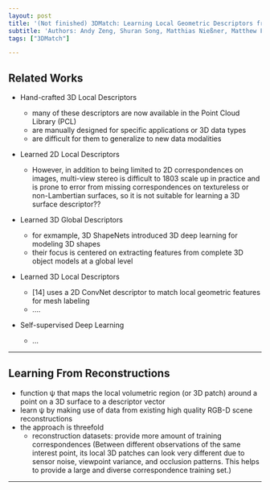 ```yaml
---
layout: post
title: '(Not finished) 3DMatch: Learning Local Geometric Descriptors from RGB-D Reconstructions' 
subtitle: 'Authors: Andy Zeng, Shuran Song, Matthias Nießner, Matthew Fisher, Jianxiong Xiao, Thomas Funkhouser'
tags: ["3DMatch"]

---
```


## Related Works

- Hand-crafted 3D Local Descriptors
  - many of these descriptors are now available in the Point Cloud Library (PCL)
  - are manually designed for specific applications or 3D data types
  - are difficult for them to generalize to new data modalities
  
- Learned 2D Local Descriptors
  - However, in addition to being limited to 2D correspondences on images, multi-view stereo is difficult to 1803 scale up in practice and is prone to error from missing correspondences on textureless or non-Lambertian surfaces, so it is not suitable for learning a 3D surface descriptor??
  
- Learned 3D Global Descriptors
  - for exmample, 3D ShapeNets introduced 3D deep learning for modeling 3D shapes
  - their focus is centered on extracting features from complete 3D object models at a global level

- Learned 3D Local Descriptors
  - [14] uses a 2D ConvNet descriptor to match local geometric features for mesh labeling
  - ....

- Self-supervised Deep Learning
  - ...
  
---

## Learning From Reconstructions
- function ψ that maps the local volumetric region (or 3D patch) around a point on a 3D surface to a descriptor vector
- learn ψ by making use of data from existing high quality RGB-D scene reconstructions
- the approach is threefold
  - reconstruction datasets: provide more amount of training correspondences (Between different observations of the same interest point, its local 3D patches can look very different due to sensor noise, viewpoint variance, and occlusion patterns. This helps to provide a large and diverse correspondence training set.)
  

---
